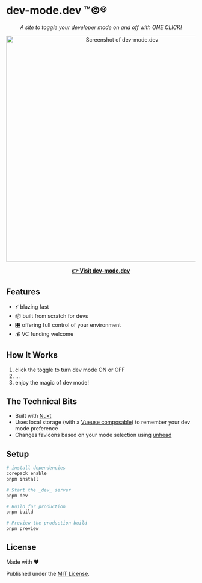 # dev-mode.dev ™©®

<p align="center">
  <i>A site to toggle your developer mode on and off with ONE CLICK!</i>
</p>

<p align="center">
  <a href="https://dev-mode.dev" target="_blank">
    <img width="600" alt="Screenshot of dev-mode.dev" src="https://github.com/user-attachments/assets/4c9bf279-a5d2-49a7-a9a1-172c74782ddf">
  </a>
</p>

<p align="center">
  <strong><a href="https://dev-mode.dev">👉 Visit dev-mode.dev</a></strong>
</p>

## Features

- ⚡️ blazing fast
- 📦 built from scratch for devs
- 🎛️ offering full control of your environment
- 💰 VC funding welcome

## How It Works

1. click the toggle to turn dev mode ON or OFF
2. ...
3. enjoy the magic of dev mode!

## The Technical Bits

- Built with [Nuxt](https://nuxt.com)
- Uses local storage (with a [Vueuse composable](https://github.com/vueuse/vueuse/)) to remember your dev mode preference
- Changes favicons based on your mode selection using [unhead](https://github.com/unjs/unhead)

## Setup

```bash
# install dependencies
corepack enable
pnpm install

# Start the _dev_ server
pnpm dev

# Build for production
pnpm build

# Preview the production build
pnpm preview
```

## License

Made with ❤️

Published under the [MIT License](./LICENSE).
